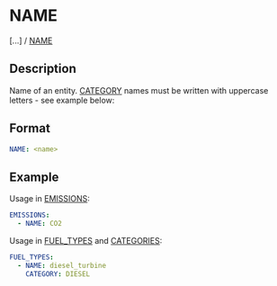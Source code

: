 # NAME

[...] /
[NAME](/about/references/NAME.md)

## Description
Name of an entity.
[CATEGORY](/about/references/CATEGORY.md) names must be written with uppercase letters - see example below:

## Format
~~~~~~~~yaml
NAME: <name>
~~~~~~~~

## Example
Usage in [EMISSIONS](/about/references/EMISSIONS.md):

~~~~~~~~yaml
EMISSIONS:
  - NAME: CO2
~~~~~~~~

Usage in [FUEL_TYPES](/about/references/FUEL_TYPES.md) and [CATEGORIES](/about/references/CATEGORY.md):

~~~~~~~~yaml
FUEL_TYPES:
  - NAME: diesel_turbine
    CATEGORY: DIESEL
~~~~~~~~
